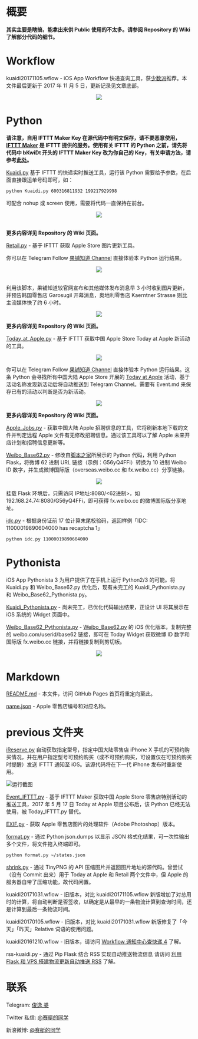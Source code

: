 概要
===========
**其实主要是瞎搞，能拿出来供 Public 使用的不太多。请参阅 Repository 的 Wiki 了解部分代码的细节。**

Workflow
===========
kuaidi20171105.wflow -  iOS App Workflow 快递查询工具，获[少数派](https://sspai.com)推荐。本文件最后更新于 2017 年 11 月 5 日，更新记录见文章底部。

<div align=center><img src ="/bkP/wf_relative_reb.png" /></div>

Python
===========
**请注意，自用 IFTTT Maker Key 在源代码中有明文保存，请不要恶意使用，[IFTTT Maker](https://maker.ifttt.com) 是 IFTTT 提供的服务。使用有关 IFTTT 的 Python 之前，请先将代码中 bKwiDt 开头的 IFTTT Maker Key 改为你自己的 Key，有关申请方法，请参考[此处](https://sspai.com/post/39243)。**

[Kuaidi.py](Kuaidi.py) 基于 IFTTT 的快递实时推送工具，运行该 Python 需要给予参数，在后面直接跟运单号码即可，如：
````bash
python Kuaidi.py 600316811932 199217929998
````

可配合 nohup 或 screen 使用，需要将代码一直保持在前台。

<div align=center><img src="/bkP/rich_kuaidi_3.jpg" /></div>

<br>**更多内容详见 Repository 的 Wiki 页面。**

[Retail.py](Retail.py) - 基于 IFTTT 获取 Apple Store 图片更新工具。

你可以在 Telegram Follow [果铺知道 Channel](https://t.me/gpzdtg) 直接体验本 Python 运行结果。

<div align=center><img src="/bkP/rich_rtl.jpg" /></div>

<br>利用该脚本，果铺知道较官网宣布和其他媒体发布消息早 3 小时收到图片更新，并预告韩国零售店 Garosugil 开幕消息，奥地利零售店 Kaerntner Strasse 则比主流媒体快了约 6 小时。

<div align=center><img src ="/bkP/Kaerntner_2018_reb.png" /></div>

**更多内容详见 Repository 的 Wiki 页面。**

[Today_at_Apple.py](Today_at_Apple.py) - 基于 IFTTT 获取中国 Apple Store Today at Apple 新活动的工具。

<div align=center><img src="/bkP/rich_today.jpg" /></div>

你可以在 Telegram Follow [果铺知道 Channel](https://t.me/gpzdtg) 直接体验本 Python 运行结果。这条 Python 会寻找所有中国大陆 Apple Store 开展的 [Today at Apple](https://apple.com/cn/today) 活动，基于活动名称发现新活动后将自动推送到 Telegram Channel。需要有 Event.md 来保存已有的活动以判断是否为新活动。

<div align=center><img src ="/bkP/TaA_2018_reb.png" /></div>

**更多内容详见 Repository 的 Wiki 页面。**

[Apple_Jobs.py](Apple_Jobs.py) - 获取中国大陆 Apple 招聘信息的工具，它将刷新本地下载的文件并判定远程 Apple 文件有无修改招聘信息。通过该工具可以了解 Apple 未来开店计划和招聘信息更新等。

[Weibo_Base62.py](Weibo_Base62.py) - 修改自[脚本之家](http://www.jb51.net/article/49353.htm)所展示的 Python 代码，利用 Python Flask，将微博 62 进制 URL 链接（示例：G56yQ4FFi）转换为 10 进制 Weibo ID 数字，并生成微博国际版（overseas.weibo.cc 和 fx.weibo.cc）分享链接。

<div align=center><img src ="/bkP/weibo_cc_mid.png" /></div>

挂载 Flask 环境后，只需访问 IP地址:8080/<62进制>，如 192.168.24.74:8080/G56yQ4FFi，即可获得 fx.weibo.cc 的微博国际版分享地址。

[idc.py](idc.py) - 根据身份证前 17 位计算末尾校验码，返回样例「IDC: 11000019890604000 has recaptcha 1」

````bash
python idc.py 11000019890604000
````

Pythonista
===========
iOS App Pythonista 3 为用户提供了在手机上运行 Python2/3 的可能。将 Kuaidi.py 和 Weibo_Base62.py 优化后，现有未完工的 Kuaidi_Pythonista.py 和 Weibo_Base62_Pythonista.py。

[Kuaidi_Pythonista.py](Kuaidi_Pythonista.py) - 尚未完工，已优化代码输出结果，正设计 UI 将其展示在 iOS 系统的 Widget 页面中。

[Weibo_Base62_Pythonista.py](Weibo_Base62_Pythonista.py) - [Weibo_Base62.py](Weibo_Base62.py) 的 iOS 优化版本，复制完整的 weibo.com/userid/base62 链接，即可在 Today Widget 获取微博 ID 数字和国际版 fx.weibo.cc 链接，并将链接复制到剪切板。

<div align=center><img src ="/bkP/Pythonista_Ruby.jpg" /></div>

Markdown
===========
[README.md](http://junyilou.github.io) - 本文件，访问 GitHub Pages 首页将重定向至此。

[name.json](name.json) - Apple 零售店编号和对应名称。

previous 文件夹
==========
[iReserve.py](/previous/iReserve.py) 自动获取指定型号，指定中国大陆零售店 iPhone X 手机的可预约购买情况，并在用户指定型号可预约购买（或不可预约购买，可设置仅在可预约购买时提醒）发送 IFTTT 通知至 iOS。该源代码将在下一代 iPhone 发布时重新使用。

![运行截图](/bkP/iPX_RCsc.png)

[Event_IFTTT.py](/previous/Event_IFTTT.py) - 基于 IFTTT Maker 获取中国 Apple Store 零售店特别活动的推送工具，2017 年 5 月 17 日 Today at Apple 项目公布后，该 Python 已经无法使用，被 Today_IFTTT.py 替代。

[EXIF.py](/previous/EXIF.py) - 获取 Apple 零售店图片的处理软件（Adobe Photoshop）版本。

[format.py](/previous/format.py) - 通过 Python json.dumps 以显示 JSON 格式化结果，可一次性输出多个文件，将文件拖入终端即可。

````bash
python format.py ~/states.json
````

[shrink.py](/previous/shrink.py) - 通过 TinyPNG 的 API 压缩图片并返回图片地址的源代码。曾尝试（没有 Commit 出来）用于 Today at Apple 和 Retail 两个文件中，但 Apple 的服务器自带了压缩功能，故代码闲置。

kuaidi20171031.wflow - 旧版本，对比 kuaidi20171105.wflow 新版增加了对总用时的计算，将自动判断是否签收，以确定是从最早的一条物流计算到查询时间，还是计算到最后一条物流时间。

kuaidi20170105.wflow - 旧版本，对比 kuaidi20171031.wflow 新版修复了「今天」「昨天」Relative 词语的使用问题。

kuaidi20161210.wflow - 旧版本，请访问 [Workflow 通知中心查快递 4](http://matrix.sspai.com/p/d384dd60) 了解。

rss-kuaidi.py - 通过 Pip Flask 结合 RSS 实现自动推送物流信息 请访问 [利用 Flask 和 VPS 搭建物流更新自动推送 RSS](http://matrix.sspai.com/p/da505de0) 了解。

联系
=======
Telegram: [俊逸 娄](http://t.me/marvin_lou "俊逸 娄")

Twitter 私信: [@赛艇的同学](https://twitter.com/junyi_lou "@赛艇的同学") 

新浪微博: [@赛艇的同学](https://weibo.com/3566216663 "@赛艇的同学")